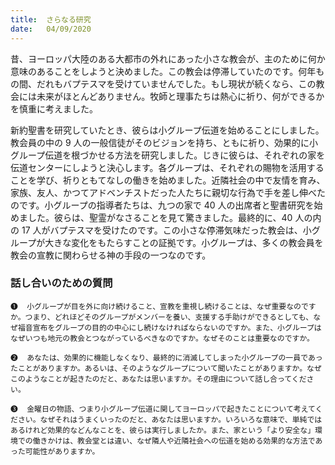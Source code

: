```yaml
---
title:  さらなる研究
date:   04/09/2020
---
```


昔、ヨーロッパ大陸のある大都市の外れにあった小さな教会が、主のために何か意味のあることをしようと決めました。この教会は停滞していたのです。何年もの間、だれもバプテスマを受けていませんでした。もし現状が続くなら、この教会には未来がほとんどありません。牧師と理事たちは熱心に祈り、何ができるかを慎重に考えました。

新約聖書を研究していたとき、彼らは小グループ伝道を始めることにしました。教会員の中の 9 人の一般信徒がそのビジョンを持ち、ともに祈り、効果的に小グループ伝道を根づかせる方法を研究しました。じきに彼らは、それぞれの家を伝道センターにしようと決心します。各グループは、それぞれの賜物を活用することを学び、祈りともてなしの働きを始めました。近隣社会の中で友情を育み、家族、友人、かつてアドベンチストだった人たちに親切な行為で手を差し伸べたのです。小グループの指導者たちは、九つの家で 40 人の出席者と聖書研究を始めました。彼らは、聖霊がなさることを見て驚きました。最終的に、40 人の内の 17 人がバプテスマを受けたのです。この小さな停滞気味だった教会は、小グループが大きな変化をもたらすことの証拠です。小グループは、多くの教会員を教会の宣教に関わらせる神の手段の一つなのです。

### 話し合いのための質問

`❶	小グループが目を外に向け続けること、宣教を重視し続けることは、なぜ重要なのですか。つまり、どれほどそのグループがメンバーを養い、支援する手助けができるとしても、なぜ福音宣布をグループの目的の中心にし続けなければならないのですか。また、小グループはなぜいつも地元の教会とつながっているべきなのですか。なぜそのことは重要なのですか。`

`❷	あなたは、効果的に機能しなくなり、最終的に消滅してしまった小グループの一員であったことがありますか。あるいは、そのようなグループについて聞いたことがありますか。なぜこのようなことが起きたのだと、あなたは思いますか。その理由について話し合ってください。`

`❸	金曜日の物語、つまり小グループ伝道に関してヨーロッパで起きたことについて考えてください。なぜそれはうまくいったのだと、あなたは思いますか。いろいろな意味で、単純ではあるけれど効果的などんなことを、彼らは実行しましたか。また、家という「より安全な」環境での働きかけは、教会堂とは違い、なぜ隣人や近隣社会への伝道を始める効果的な方法であった可能性がありますか。`